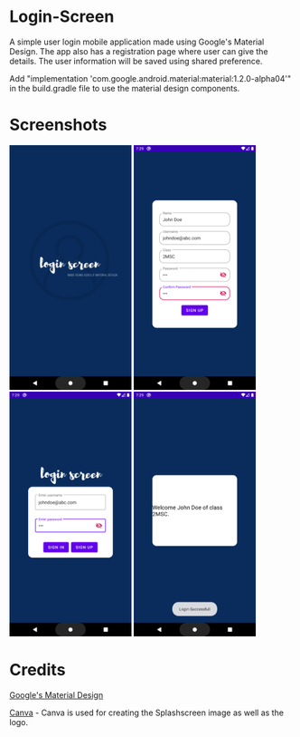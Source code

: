 # Login-Screen
A simple user login mobile application made using Google's Material Design. The app also has a registration page where user can give the 
details. The user information will be saved using shared preference.  

Add "implementation 'com.google.android.material:material:1.2.0-alpha04'" in the build.gradle file to use the material design components. 

# Screenshots
 <img width="216" height="432" src="Picture1.png">       <img width="216" height="432" src="Picture2.png">       <img width="216" height="432" src="Picture3.png">          <img width="216" height="432" src="Picture4.png">  

# Credits
[Google's Material Design](https://material.io/design/)

[Canva](https://www.canva.com/) - Canva is used for creating the Splashscreen image as well as the logo.
